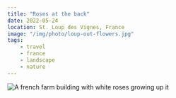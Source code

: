 ```yaml
---
title: "Roses at the back"
date: 2022-05-24
location: St. Loup des Vignes, France
image: "/img/photo/loup-out-flowers.jpg"
tags:
    - travel
    - france
    - landscape
    - nature
---
```


![A french farm building with white roses growing up it](/img/photo/loup-out-flowers.jpg)

